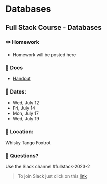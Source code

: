 # Databases
## Full Stack Course -  Databases

### ✏️ Homework

- Homework will be posted here

### 📄 Docs

- [Handout](https://drive.google.com/file/d/1KNWyF8LbgCF2387WH8gEQJmcDbvsemnJ/view?usp=drive_link)

### 📅 Dates:
  - Wed, July 12 
  - Fri, July 14 
  - Mon, July 17 
  - Wed, July 19

### 🎯 Location:
Whisky Tango Foxtrot

### 🤔 Questions?

Use the Slack channel #fullstack-2023-2

> To join Slack just click on this [link](https://hamburgcodingschool.slack.com/join/shared_invite/enQtMjczNDI3OTE4NzIwLTE2ZmNkNDk5YTg3MDFlOTY2ZmU2YzU5YTU4MTNhNDg4MTRhNTMwYzFiNTdlOTdhYzllYzg5YmVkYzljNWExY2U#/)
